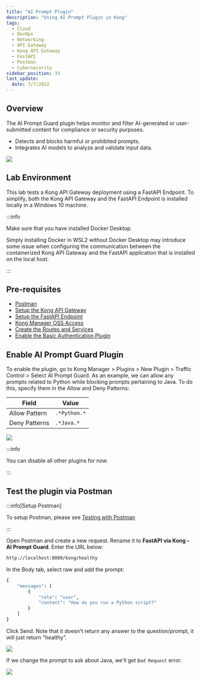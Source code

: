 ```yaml
---
title: "AI Prompt Plugin"
description: "Using AI Prompt Plugin in Kong"
tags: 
  - Cloud
  - DevOps
  - Networking 
  - API Gateway
  - Kong API Gateway
  - FastAPI 
  - Postman
  - Cybersecurity
sidebar_position: 33
last_update:
  date: 7/7/2022
---
```


## Overview 

The AI Prompt Guard plugin helps monitor and filter AI-generated or user-submitted content for compliance or security purposes.  

- Detects and blocks harmful or prohibited prompts.  
- Integrates AI models to analyze and validate input data.  

![](/img/docs/12042024-kong-gw-traffic-control-plugin.png)

## Lab Environment

This lab tests a Kong API Gateway deployment using a FastAPI Endpoint. To simplify, both the Kong API Gateway and the FastAPI Endpoint is installed locally in a Windows 10 machine.

:::info 

Make sure that you have installed Docker Desktop. 

Simply installing Docker in WSL2 without Docker Desktop may introduce some issue when configuring the communication between the containerized Kong API Gateway and the FastAPI application that is installed on the local host.

:::

## Pre-requisites 

- [Postman](https://www.postman.com/downloads/)
- [Setup the Kong API Gateway](/docs/006-Networking/060-Kong-API-Gateway/015-Containerized-Kong-and-Other-Apps.md)
- [Setup the FastAPI Endpoint](/docs/006-Networking/060-Kong-API-Gateway/016-Testing-wth-an-FastAPI-Endpoint.md#setup-the-api-endpoint)
- [Kong Manager OSS Access](/docs/006-Networking/060-Kong-API-Gateway/015-Containerized-Kong-and-Other-Apps.md)
- [Create the Routes and Services](/docs/006-Networking/060-Kong-API-Gateway/016-Testing-wth-an-FastAPI-Endpoint.md)
- [Enable the Basic Authentication Plugin](/docs/006-Networking/060-Kong-API-Gateway/020-Kong-Authentication/021-Basic-Authentication.md)


## Enable AI Prompt Guard Plugin

To enable the plugin, go to Kong Manager > Plugins > New Plugin > Traffic Control > Select AI Prompt Guard.
As an example, we can allow any prompts related to Python while blocking prompts pertaining to Java. To do this, specify them in the Allow and Deny Patterns:

| Field         | Value         |
|---------------|---------------|
| Allow Pattern | `.*Python.*`  |
| Deny Patterns | `.*Java.*`    |

![](/img/docs/12042024-kong-gw-ai-prompt-guard-configured.png)

:::info 

You can disable all other plugins for now. 

:::

## Test the plugin via Postman

:::info[Setup Postman]

To setup Postman, please see [Testing with Postman](/docs/006-Networking/060-Kong-API-Gateway/016-Testing-wth-an-FastAPI-Endpoint.md#testing-with-postman)

:::

Open Postman and create a new request. Rename it to **FastAPI via Kong - AI Prompt Guard**. Enter the URL below:

```bash
http://localhost:8000/kong/healthy 
```

In the Body tab, select raw and add the prompt:

```bash
{
    "messages": [
        {
            "role": "user",
            "content": "How do you run a Python script?"
        }
    ]
} 
```


Click Send. Note that it doesn't return any answer to the question/prompt, it will just return "healthy".

![](/img/docs/12042024-kong-gw-ai-prompt-guard-check-python.png)

If we change the prompt to ask about Java, we'll get `Bad Request` error.

![](/img/docs/12042024-kong-gw-ai-prompt-guard-check-java.png)

